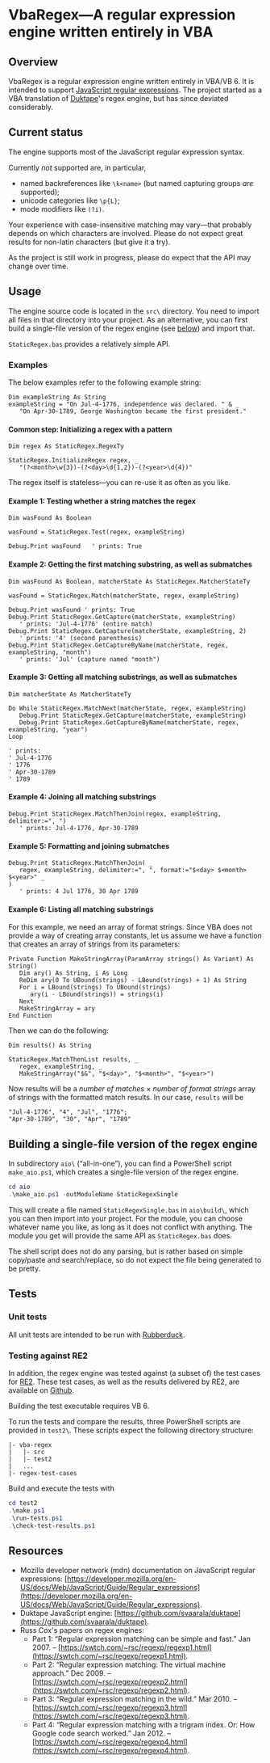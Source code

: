 # VbaRegex—A regular expression engine written entirely in VBA

## Overview

VbaRegex is a regular expression engine written entirely in VBA/VB 6. It is intended to support [JavaScript regular expressions](https://developer.mozilla.org/en-US/docs/Web/JavaScript/Guide/Regular_expressions). The project started as a VBA translation of [Duktape](https://github.com/svaarala/duktape)'s regex engine, but has since deviated considerably.

## Current status

The engine supports most of the JavaScript regular expression syntax.

Currently _not_ supported are, in particular,
* named backreferences like `\k<name>` (but named capturing groups _are_ supported);
* unicode categories like `\p{L}`;
* mode modifiers like `(?i)`.

Your experience with case-insensitive matching may vary—that probably depends on which characters are involved. Please do not expect great results for non-latin characters (but give it a try).

As the project is still work in progress, please do expect that the API may change over time.

## Usage

The engine source code is located in the `src\` directory. You need to import all files in that directory into your project. As an alternative, you can first build a single-file version of the regex engine (see [below](#singlefile)) and import that.

`StaticRegex.bas` provides a relatively simple API.

### Examples

The below examples refer to the following example string:

```vbnet
Dim exampleString As String
exampleString = "On Jul-4-1776, independence was declared. " & _
   "On Apr-30-1789, George Washington became the first president."
```

#### Common step: Initializing a regex with a pattern

```vbnet
Dim regex As StaticRegex.RegexTy

StaticRegex.InitializeRegex regex, _
   "(?<month>\w{3})-(?<day>\d{1,2})-(?<year>\d{4})"
```

The regex itself is stateless—you can re-use it as often as you like.

#### Example 1: Testing whether a string matches the regex

```vbnet
Dim wasFound As Boolean

wasFound = StaticRegex.Test(regex, exampleString)

Debug.Print wasFound   ' prints: True
```

#### Example 2: Getting the first matching substring, as well as submatches

```vbnet
Dim wasFound As Boolean, matcherState As StaticRegex.MatcherStateTy

wasFound = StaticRegex.Match(matcherState, regex, exampleString)

Debug.Print wasFound ' prints: True
Debug.Print StaticRegex.GetCapture(matcherState, exampleString)
   ' prints: 'Jul-4-1776' (entire match)
Debug.Print StaticRegex.GetCapture(matcherState, exampleString, 2)
   ' prints: '4' (second parenthesis)
Debug.Print StaticRegex.GetCaptureByName(matcherState, regex, exampleString, "month")
   ' prints: 'Jul' (capture named "month")
```

#### Example 3: Getting all matching substrings, as well as submatches

```vbnet
Dim matcherState As MatcherStateTy

Do While StaticRegex.MatchNext(matcherState, regex, exampleString)
   Debug.Print StaticRegex.GetCapture(matcherState, exampleString)
   Debug.Print StaticRegex.GetCaptureByName(matcherState, regex, exampleString, "year")
Loop

' prints:
' Jul-4-1776
' 1776
' Apr-30-1789
' 1789
```

#### Example 4: Joining all matching substrings

```vbnet
Debug.Print StaticRegex.MatchThenJoin(regex, exampleString, delimiter:=", ")
   ' prints: Jul-4-1776, Apr-30-1789
```

#### Example 5: Formatting and joining submatches

```vbnet
Debug.Print StaticRegex.MatchThenJoin( _
   regex, exampleString, delimiter:=", ", format:="$<day> $<month> $<year>" _
)
   ' prints: 4 Jul 1776, 30 Apr 1789
```

#### Example 6: Listing all matching substrings

For this example, we need an array of format strings. Since VBA does not provide a way of creating array constants, let us assume we have a function that creates an array of strings from its parameters:

```vbnet
Private Function MakeStringArray(ParamArray strings() As Variant) As String()
   Dim ary() As String, i As Long
   ReDim ary(0 To UBound(strings) - LBound(strings) + 1) As String
   For i = LBound(strings) To UBound(strings)
      ary(i - LBound(strings)) = strings(i)
   Next
   MakeStringArray = ary
End Function
```

Then we can do the following:

```vbnet
Dim results() As String

StaticRegex.MatchThenList results, _
   regex, exampleString, _
   MakeStringArray("$&", "$<day>", "$<month>", "$<year>")
```

Now results will be a _number of matches_ × _number of format strings_ array of strings with the formatted match results. In our case, `results` will be

```
"Jul-4-1776", "4", "Jul", "1776";
"Apr-30-1789", "30", "Apr", "1789"
```

## <a id='singlefile'></a>Building a single-file version of the regex engine

In subdirectory `aio\` (“all-in-one”), you can find a PowerShell script `make_aio.ps1`, which creates a single-file version of the regex engine.

```powershell
cd aio
.\make_aio.ps1 -outModuleName StaticRegexSingle
```

This will create a file named `StaticRegexSingle.bas` in `aio\build\`, which you can then import into your project. For the module, you can choose whatever name you like, as long as it does not conflict with anything. The module you get will provide the same API as `StaticRegex.bas` does.

The shell script does not do any parsing, but is rather based on simple copy/paste and search/replace, so do not expect the file being generated to be pretty.

## Tests

### Unit tests

All unit tests are intended to be run with [Rubberduck](https://github.com/rubberduck-vba).

### Testing against RE2

In addition, the regex engine was tested against (a subset of) the test cases for [RE2](https://github.com/google/re2). These test cases, as well as the results delivered by RE2, are available on [Github](https://github.com/sihlfall/regex-test-cases).

Building the test executable requires VB 6.

To run the tests and compare the results, three PowerShell scripts are provided in `test2\`. These scripts expect the following directory structure:

```
|- vba-regex
|   |- src
|   |- test2
|   ...
|- regex-test-cases
```

Build and execute the tests with

```powershell
cd test2
.\make.ps1
.\run-tests.ps1
.\check-test-results.ps1
```

## Resources

* Mozilla developer network (mdn) documentation on JavaScript regular expressions: [https://developer.mozilla.org/en-US/docs/Web/JavaScript/Guide/Regular_expressions](https://developer.mozilla.org/en-US/docs/Web/JavaScript/Guide/Regular_expressions).
* Duktape JavaScript engine: [https://github.com/svaarala/duktape](https://github.com/svaarala/duktape).
* Russ Cox's papers on regex engines:
  * Part 1: “Regular expression matching can be simple and fast.” Jan 2007. – [https://swtch.com/~rsc/regexp/regexp1.html](https://swtch.com/~rsc/regexp/regexp1.html).
  * Part 2: “Regular expression matching: The virtual machine approach.” Dec 2009. – [https://swtch.com/~rsc/regexp/regexp2.html](https://swtch.com/~rsc/regexp/regexp2.html).
  * Part 3: “Regular expression matching in the wild.” Mar 2010. – [https://swtch.com/~rsc/regexp/regexp3.html](https://swtch.com/~rsc/regexp/regexp3.html).
  * Part 4: “Regular expression matching with a trigram index. Or: How Google code search worked.” Jan 2012. – [https://swtch.com/~rsc/regexp/regexp4.html](https://swtch.com/~rsc/regexp/regexp4.html).
